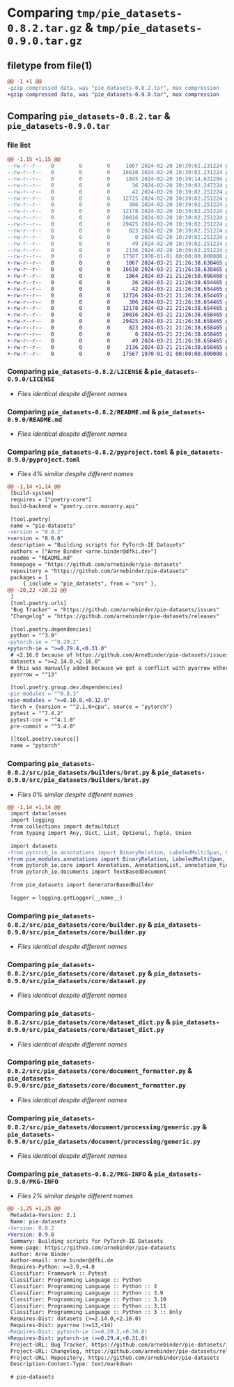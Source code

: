 # Comparing `tmp/pie_datasets-0.8.2.tar.gz` & `tmp/pie_datasets-0.9.0.tar.gz`

## filetype from file(1)

```diff
@@ -1 +1 @@
-gzip compressed data, was "pie_datasets-0.8.2.tar", max compression
+gzip compressed data, was "pie_datasets-0.9.0.tar", max compression
```

## Comparing `pie_datasets-0.8.2.tar` & `pie_datasets-0.9.0.tar`

### file list

```diff
@@ -1,15 +1,15 @@
--rw-r--r--   0        0        0     1067 2024-02-20 10:39:02.231224 pie_datasets-0.8.2/LICENSE
--rw-r--r--   0        0        0    16610 2024-02-20 10:39:02.231224 pie_datasets-0.8.2/README.md
--rw-r--r--   0        0        0     1845 2024-02-20 10:39:14.631294 pie_datasets-0.8.2/pyproject.toml
--rw-r--r--   0        0        0       36 2024-02-20 10:39:02.247224 pie_datasets-0.8.2/src/pie_datasets/__init__.py
--rw-r--r--   0        0        0       42 2024-02-20 10:39:02.251224 pie_datasets-0.8.2/src/pie_datasets/builders/__init__.py
--rw-r--r--   0        0        0    12725 2024-02-20 10:39:02.251224 pie_datasets-0.8.2/src/pie_datasets/builders/brat.py
--rw-r--r--   0        0        0      306 2024-02-20 10:39:02.251224 pie_datasets-0.8.2/src/pie_datasets/core/__init__.py
--rw-r--r--   0        0        0    12178 2024-02-20 10:39:02.251224 pie_datasets-0.8.2/src/pie_datasets/core/builder.py
--rw-r--r--   0        0        0    20816 2024-02-20 10:39:02.251224 pie_datasets-0.8.2/src/pie_datasets/core/dataset.py
--rw-r--r--   0        0        0    29425 2024-02-20 10:39:02.251224 pie_datasets-0.8.2/src/pie_datasets/core/dataset_dict.py
--rw-r--r--   0        0        0      823 2024-02-20 10:39:02.251224 pie_datasets-0.8.2/src/pie_datasets/core/document_formatter.py
--rw-r--r--   0        0        0        0 2024-02-20 10:39:02.251224 pie_datasets-0.8.2/src/pie_datasets/document/__init__.py
--rw-r--r--   0        0        0       49 2024-02-20 10:39:02.251224 pie_datasets-0.8.2/src/pie_datasets/document/processing/__init__.py
--rw-r--r--   0        0        0     2136 2024-02-20 10:39:02.251224 pie_datasets-0.8.2/src/pie_datasets/document/processing/generic.py
--rw-r--r--   0        0        0    17567 1970-01-01 00:00:00.000000 pie_datasets-0.8.2/PKG-INFO
+-rw-r--r--   0        0        0     1067 2024-03-21 21:26:38.638465 pie_datasets-0.9.0/LICENSE
+-rw-r--r--   0        0        0    16610 2024-03-21 21:26:38.638465 pie_datasets-0.9.0/README.md
+-rw-r--r--   0        0        0     1864 2024-03-21 21:26:50.098468 pie_datasets-0.9.0/pyproject.toml
+-rw-r--r--   0        0        0       36 2024-03-21 21:26:38.654465 pie_datasets-0.9.0/src/pie_datasets/__init__.py
+-rw-r--r--   0        0        0       42 2024-03-21 21:26:38.654465 pie_datasets-0.9.0/src/pie_datasets/builders/__init__.py
+-rw-r--r--   0        0        0    12726 2024-03-21 21:26:38.654465 pie_datasets-0.9.0/src/pie_datasets/builders/brat.py
+-rw-r--r--   0        0        0      306 2024-03-21 21:26:38.654465 pie_datasets-0.9.0/src/pie_datasets/core/__init__.py
+-rw-r--r--   0        0        0    12178 2024-03-21 21:26:38.654465 pie_datasets-0.9.0/src/pie_datasets/core/builder.py
+-rw-r--r--   0        0        0    20816 2024-03-21 21:26:38.658465 pie_datasets-0.9.0/src/pie_datasets/core/dataset.py
+-rw-r--r--   0        0        0    29425 2024-03-21 21:26:38.658465 pie_datasets-0.9.0/src/pie_datasets/core/dataset_dict.py
+-rw-r--r--   0        0        0      823 2024-03-21 21:26:38.658465 pie_datasets-0.9.0/src/pie_datasets/core/document_formatter.py
+-rw-r--r--   0        0        0        0 2024-03-21 21:26:38.658465 pie_datasets-0.9.0/src/pie_datasets/document/__init__.py
+-rw-r--r--   0        0        0       49 2024-03-21 21:26:38.658465 pie_datasets-0.9.0/src/pie_datasets/document/processing/__init__.py
+-rw-r--r--   0        0        0     2136 2024-03-21 21:26:38.658465 pie_datasets-0.9.0/src/pie_datasets/document/processing/generic.py
+-rw-r--r--   0        0        0    17567 1970-01-01 00:00:00.000000 pie_datasets-0.9.0/PKG-INFO
```

### Comparing `pie_datasets-0.8.2/LICENSE` & `pie_datasets-0.9.0/LICENSE`

 * *Files identical despite different names*

### Comparing `pie_datasets-0.8.2/README.md` & `pie_datasets-0.9.0/README.md`

 * *Files identical despite different names*

### Comparing `pie_datasets-0.8.2/pyproject.toml` & `pie_datasets-0.9.0/pyproject.toml`

 * *Files 4% similar despite different names*

```diff
@@ -1,14 +1,14 @@
 [build-system]
 requires = ["poetry-core"]
 build-backend = "poetry.core.masonry.api"
 
 [tool.poetry]
 name = "pie-datasets"
-version = "0.8.2"
+version = "0.9.0"
 description = "Building scripts for PyTorch-IE Datasets"
 authors = ["Arne Binder <arne.binder@dfki.de>"]
 readme = "README.md"
 homepage = "https://github.com/arnebinder/pie-datasets"
 repository = "https://github.com/arnebinder/pie-datasets"
 packages = [
     { include = "pie_datasets", from = "src" },
@@ -20,22 +20,22 @@
 ]
 [tool.poetry.urls]
 "Bug Tracker" = "https://github.com/arnebinder/pie-datasets/issues"
 "Changelog" = "https://github.com/arnebinder/pie-datasets/releases"
 
 [tool.poetry.dependencies]
 python = "^3.9"
-pytorch-ie = "^0.29.2"
+pytorch-ie = ">=0.29.4,<0.31.0"
 # <2.16.0 because of https://github.com/ArneBinder/pie-datasets/issues/93
 datasets = ">=2.14.0,<2.16.0"
 # this was manually added because we get a conflict with pyarrow otherwise
 pyarrow = "^13"
 
 [tool.poetry.group.dev.dependencies]
-pie-modules = "^0.8.3"
+pie-modules = ">=0.10.8,<0.12.0"
 torch = {version = "^2.1.0+cpu", source = "pytorch"}
 pytest = "^7.4.2"
 pytest-cov = "^4.1.0"
 pre-commit = "^3.4.0"
 
 [[tool.poetry.source]]
 name = "pytorch"
```

### Comparing `pie_datasets-0.8.2/src/pie_datasets/builders/brat.py` & `pie_datasets-0.9.0/src/pie_datasets/builders/brat.py`

 * *Files 0% similar despite different names*

```diff
@@ -1,14 +1,14 @@
 import dataclasses
 import logging
 from collections import defaultdict
 from typing import Any, Dict, List, Optional, Tuple, Union
 
 import datasets
-from pytorch_ie.annotations import BinaryRelation, LabeledMultiSpan, LabeledSpan
+from pie_modules.annotations import BinaryRelation, LabeledMultiSpan, LabeledSpan
 from pytorch_ie.core import Annotation, AnnotationList, annotation_field
 from pytorch_ie.documents import TextBasedDocument
 
 from pie_datasets import GeneratorBasedBuilder
 
 logger = logging.getLogger(__name__)
```

### Comparing `pie_datasets-0.8.2/src/pie_datasets/core/builder.py` & `pie_datasets-0.9.0/src/pie_datasets/core/builder.py`

 * *Files identical despite different names*

### Comparing `pie_datasets-0.8.2/src/pie_datasets/core/dataset.py` & `pie_datasets-0.9.0/src/pie_datasets/core/dataset.py`

 * *Files identical despite different names*

### Comparing `pie_datasets-0.8.2/src/pie_datasets/core/dataset_dict.py` & `pie_datasets-0.9.0/src/pie_datasets/core/dataset_dict.py`

 * *Files identical despite different names*

### Comparing `pie_datasets-0.8.2/src/pie_datasets/core/document_formatter.py` & `pie_datasets-0.9.0/src/pie_datasets/core/document_formatter.py`

 * *Files identical despite different names*

### Comparing `pie_datasets-0.8.2/src/pie_datasets/document/processing/generic.py` & `pie_datasets-0.9.0/src/pie_datasets/document/processing/generic.py`

 * *Files identical despite different names*

### Comparing `pie_datasets-0.8.2/PKG-INFO` & `pie_datasets-0.9.0/PKG-INFO`

 * *Files 2% similar despite different names*

```diff
@@ -1,25 +1,25 @@
 Metadata-Version: 2.1
 Name: pie-datasets
-Version: 0.8.2
+Version: 0.9.0
 Summary: Building scripts for PyTorch-IE Datasets
 Home-page: https://github.com/arnebinder/pie-datasets
 Author: Arne Binder
 Author-email: arne.binder@dfki.de
 Requires-Python: >=3.9,<4.0
 Classifier: Framework :: Pytest
 Classifier: Programming Language :: Python
 Classifier: Programming Language :: Python :: 3
 Classifier: Programming Language :: Python :: 3.9
 Classifier: Programming Language :: Python :: 3.10
 Classifier: Programming Language :: Python :: 3.11
 Classifier: Programming Language :: Python :: 3 :: Only
 Requires-Dist: datasets (>=2.14.0,<2.16.0)
 Requires-Dist: pyarrow (>=13,<14)
-Requires-Dist: pytorch-ie (>=0.29.2,<0.30.0)
+Requires-Dist: pytorch-ie (>=0.29.4,<0.31.0)
 Project-URL: Bug Tracker, https://github.com/arnebinder/pie-datasets/issues
 Project-URL: Changelog, https://github.com/arnebinder/pie-datasets/releases
 Project-URL: Repository, https://github.com/arnebinder/pie-datasets
 Description-Content-Type: text/markdown
 
 # pie-datasets
```

